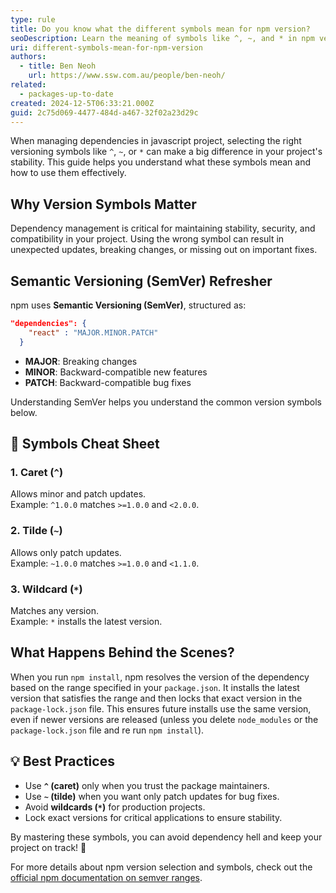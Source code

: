 ```yaml
---
type: rule
title: Do you know what the different symbols mean for npm version?
seoDescription: Learn the meaning of symbols like ^, ~, and * in npm versioning. Understand how to select dependency versions wisely for stable and predictable JavaScript projects.
uri: different-symbols-mean-for-npm-version
authors:
  - title: Ben Neoh
    url: https://www.ssw.com.au/people/ben-neoh/
related:
  - packages-up-to-date
created: 2024-12-5T06:33:21.000Z
guid: 2c75d069-4477-484d-a467-32f02a23d29c
---
```


When managing dependencies in javascript project, selecting the right versioning symbols like `^`, `~`, or `*` can make a big difference in your project's stability. This guide helps you understand what these symbols mean and how to use them effectively.  

<!--endintro-->

## Why Version Symbols Matter  

Dependency management is critical for maintaining stability, security, and compatibility in your project. Using the wrong symbol can result in unexpected updates, breaking changes, or missing out on important fixes.  

## Semantic Versioning (SemVer) Refresher  

npm uses **Semantic Versioning (SemVer)**, structured as:  

```json
"dependencies": {
    "react" : "MAJOR.MINOR.PATCH"
  }
```

- **MAJOR**: Breaking changes  
- **MINOR**: Backward-compatible new features  
- **PATCH**: Backward-compatible bug fixes  

Understanding SemVer helps you understand the common version symbols below.  

## 🎯 Symbols Cheat Sheet  

### 1. Caret (`^`)  
Allows minor and patch updates.  
Example: `^1.0.0` matches `>=1.0.0` and `<2.0.0`.  

### 2. Tilde (`~`)  
Allows only patch updates.  
Example: `~1.0.0` matches `>=1.0.0` and `<1.1.0`.  

### 3. Wildcard (`*`)  
Matches any version.  
Example: `*` installs the latest version.  

## What Happens Behind the Scenes?  

When you run `npm install`, npm resolves the version of the dependency based on the range specified in your `package.json`. It installs the latest version that satisfies the range and then locks that exact version in the `package-lock.json` file. This ensures future installs use the same version, even if newer versions are released (unless you delete `node_modules` or the `package-lock.json` file and re run `npm install`).  

## 💡 Best Practices  

- Use **`^` (caret)** only when you trust the package maintainers.  
- Use **`~` (tilde)** when you want only patch updates for bug fixes.  
- Avoid **wildcards (`*`)** for production projects.  
- Lock exact versions for critical applications to ensure stability.  

By mastering these symbols, you can avoid dependency hell and keep your project on track! 🚀  

For more details about npm version selection and symbols, check out the [official npm documentation on semver ranges](https://docs.npmjs.com/cli/v9/configuring-npm/package-json#dependencies).  
